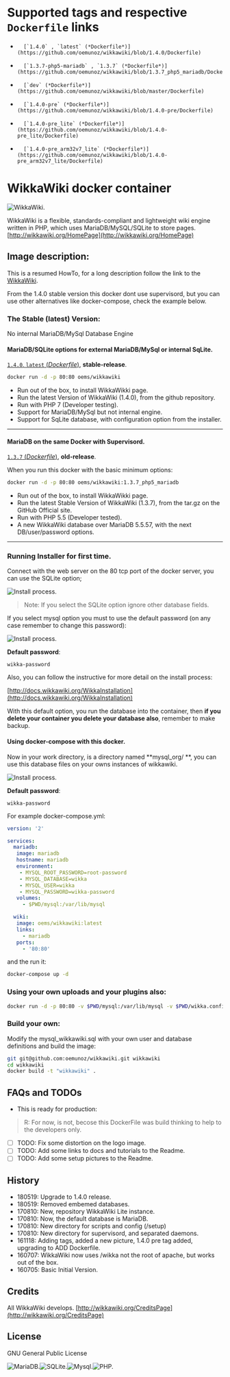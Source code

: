 # Supported tags and respective `Dockerfile` links

-       [`1.4.0` , `latest` (*Dockerfile*)](https://github.com/oemunoz/wikkawiki/blob/1.4.0/Dockerfile)
-       [`1.3.7-php5-mariadb` , `1.3.7` (*Dockerfile*)](https://github.com/oemunoz/wikkawiki/blob/1.3.7_php5_mariadb/Dockerfile)
-       [`dev` (*Dockerfile*)](https://github.com/oemunoz/wikkawiki/blob/master/Dockerfile)
-       [`1.4.0-pre` (*Dockerfile*)](https://github.com/oemunoz/wikkawiki/blob/1.4.0-pre/Dockerfile)
-       [`1.4.0-pre_lite` (*Dockerfile*)](https://github.com/oemunoz/wikkawiki/blob/1.4.0-pre_lite/Dockerfile)
-       [`1.4.0-pre_arm32v7_lite` (*Dockerfile*)](https://github.com/oemunoz/wikkawiki/blob/1.4.0-pre_arm32v7_lite/Dockerfile)


# WikkaWiki docker container
![WikkaWiki.](https://github.com/oemunoz/wikkawiki/raw/master/images/wikkawikiWizzard.png)

WikkaWiki is a flexible, standards-compliant and lightweight wiki engine written in PHP, which uses MariaDB/MySQL/SQLite to store pages.
[http://wikkawiki.org/HomePage](http://wikkawiki.org/HomePage)

## Image description:

This is a resumed HowTo, for a long description follow the link to the [WikkaWiki](http://wikkawiki.org/Wikka-Docker).

From the 1.4.0 stable version this docker dont use supervisord, but you can use other alternatives like docker-compose, check the example below.

### The Stable (latest) Version:
No internal MariaDB/MySql Database Engine

#### MariaDB/SQLite options for external MariaDB/MySql or internal SqLite.
[`1.4.0`, `latest` (*Dockerfile*)](https://github.com/oemunoz/wikkawiki/blob/1.4.0/Dockerfile), **stable-release**.

```bash
docker run -d -p 80:80 oems/wikkawiki
```

- Run out of the box, to install WikkaWikki page.
- Run the latest Version of WikkaWiki (1.4.0), from the github repository.
- Run with PHP 7 (Developer testing).
- Support for MariaDB/MySql but not internal engine.
- Support for SqLite database, with configuration option from the installer.

----

#### MariaDB on the same Docker with Supervisord.
[`1.3.7` (*Dockerfile*)](https://github.com/oemunoz/wikkawiki/blob/1.3.7_php5_mariadb/Dockerfile), **old-release**.

When you run this docker with the basic minimum options:

```bash
docker run -d -p 80:80 oems/wikkawiki:1.3.7_php5_mariadb
```

- Run out of the box, to install WikkaWikki page.
- Run the latest Stable Version of WikkaWiki (1.3.7), from the tar.gz on the GitHub Official site.
- Run with PHP 5.5 (Developer tested).
- A new WikkaWiki database over MariaDB 5.5.57, with the next DB/user/password options.

----

### Running Installer for first time.

Connect with the web server on the 80 tcp port of the docker server, you can use the SQLite option;

![Install process.](https://github.com/oemunoz/wikkawiki/raw/master/images/sqlite_select.png)

> Note: If you select the SQLite option ignore other database fields.

If you select mysql option you must to use the default password (on any case remember to change this password):

![Install process.](https://github.com/oemunoz/wikkawiki/raw/master/images/database_user.png)

**Default password**:
```text
wikka-password
```

Also, you can follow the instructive for more detail on the install process:

[http://docs.wikkawiki.org/WikkaInstallation](http://docs.wikkawiki.org/WikkaInstallation)

With this default option, you run the database into the container, then **if you delete your container you delete your database also**, remember to make backup.

#### Using docker-compose with this docker.
Now in your work directory, is a directory named **mysql_org/ **, you can use this database files on your owns instances of wikkawiki.

![Install process.](https://github.com/oemunoz/wikkawiki/raw/master/images/wizzard_dockercomposer.png)

**Default password**:
```text
wikka-password
```

For example docker-compose.yml:

```yaml
version: '2'

services:
  mariadb:
   image: mariadb
   hostname: mariadb
   environment:
    - MYSQL_ROOT_PASSWORD=root-password
    - MYSQL_DATABASE=wikka
    - MYSQL_USER=wikka
    - MYSQL_PASSWORD=wikka-password
   volumes:
     - $PWD/mysql:/var/lib/mysql

  wiki:
   image: oems/wikkawiki:latest
   links:
     - mariadb
   ports:
     - '80:80'
```
and the run it:
```bash
docker-compose up -d
```

### Using your own uploads and your plugins also:

```bash
docker run -d -p 80:80 -v $PWD/mysql:/var/lib/mysql -v $PWD/wikka.config.php:/var/www/html/wikka/wikka.config.php -v $PWD/uploads:/var/www/html/wikka/uploads -v $PWD/plugins:/var/www/html/wikka/plugins oems/wikkawiki
```

### Build your own:

Modify the mysql_wikkawiki.sql with your own user and database definitions and build the image:

```bash
git git@github.com:oemunoz/wikkawiki.git wikkawiki
cd wikkawiki
docker build -t "wikkawiki" .
```

## FAQs and TODOs

- This is ready for production:

> R: For now, is not, becose this DockerFile was build thinking to help to the developers only.

- [ ] TODO: Fix some distortion on the logo image.
- [ ] TODO: Add some links to docs and tutorials to the Readme.
- [ ] TODO: Add some setup pictures to the Readme.

## History

- 180519: Upgrade to 1.4.0 release.
- 180519: Removed embemed databases.
- 170810: New, repository WikkaWiki Lite instance.
- 170810: Now, the default database is MariaDB.
- 170810: New directory for scripts and config (/setup)
- 170810: New directory for supervisord, and separated daemons.
- 161118: Adding tags, added a new picture, 1.4.0 pre tag added, upgrading to ADD Dockerfile.
- 160707: WikkaWiki now uses /wikka not the root of apache, but works out of the box.
- 160705: Basic Initial Version.

## Credits

All WikkaWiki develops.
[http://wikkawiki.org/CreditsPage](http://wikkawiki.org/CreditsPage)

## License

GNU General Public License

![MariaDB.](https://github.com/oemunoz/wikkawiki/raw/master/images/mariadb.png)![SQLite.](https://github.com/oemunoz/wikkawiki/raw/master/images/sqlite.jpg)![Mysql.](https://github.com/oemunoz/wikkawiki/raw/master/images/MySQL.png)![PHP.](https://github.com/oemunoz/wikkawiki/raw/master/images/php.png)
